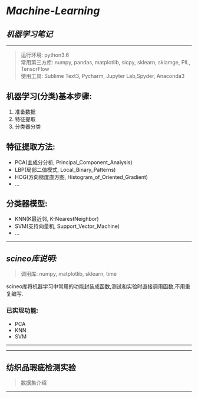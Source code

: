 # *Machine-Learning*
## *机器学习笔记*


-----
> 运行环境: python3.6</br>常用第三方库: numpy, pandas, matplotlib, sicpy, sklearn, skiamge, PIL, TensorFlow</br>使用工具: Sublime Text3, Pycharm, Jupyter Lab,Spyder, Anaconda3


## 机器学习(分类)基本步骤:
1. 准备数据
2. 特征提取
3. 分类器分类

## 特征提取方法:
* PCA(主成分分析, Principal_Component_Analysis)
* LBP(局部二值模式, Local_Binary_Patterns)
* HOG(方向梯度直方图, Histogram_of_Oriented_Gradient)
* ...

## 分类器模型:
* KNN(K最近邻, K-NearestNeighbor)
* SVM(支持向量机, Support_Vector_Machine)
* ...
----
## *scineo库说明:*
> 调用库: numpy, matplotlib, sklearn, time 

scineo库将机器学习中常用的功能封装成函数,测试和实验时直接调用函数,不用重复编写.

### 已实现功能:
* PCA
* KNN
* SVM

----


----
## 纺织品瑕疵检测实验
> 数据集介绍


----

